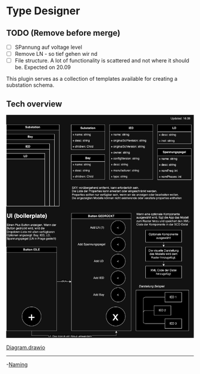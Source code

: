 # Type Designer

## TODO (Remove before merge)

- [ ] SPannung auf voltage level
- [ ] Remove LN - so tief gehen wir nd
- [ ] File structure. A lot of functionality is scattered and not where it should be. Expected on 20.09

This plugin serves as a collection of templates available for creating a substation schema.

## Tech overview


![img](./media/feat.png)

[Diagram.drawio](./diagram.drawio)

----

-[Naming](./naming.md)